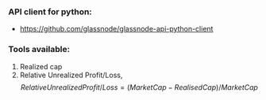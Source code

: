 ### API client for python:
- https://github.com/glassnode/glassnode-api-python-client 

### Tools available:
1) Realized cap
2) Relative Unrealized Profit/Loss,
$$ Relative Unrealized Profit/Loss = (Market Cap - Realised Cap) / Market Cap$$
